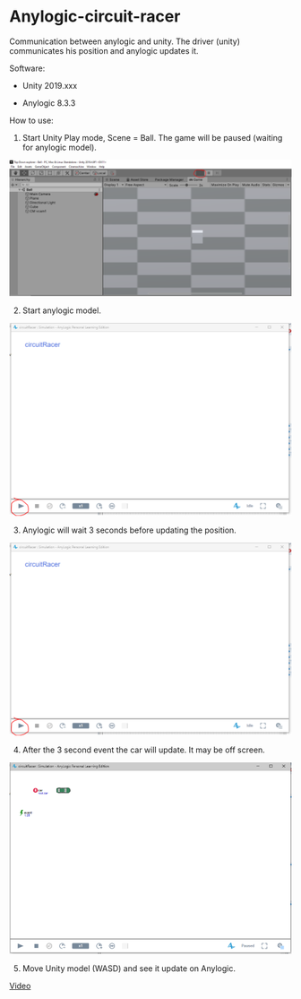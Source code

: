 # Anylogic-circuit-racer

Communication between anylogic and unity. The driver (unity) communicates his position and anylogic updates it.

Software:

- Unity 2019.xxx

- Anylogic 8.3.3

How to use: 

1. Start Unity Play mode, Scene = Ball. The game will be paused (waiting for anylogic model).

<img src='Unity-paused.PNG'>

2. Start anylogic model.

<img src='circuit_racer-start.PNG'>

3. Anylogic will wait 3 seconds before updating the position.

<img src='circuit_racer-start.PNG'>

4. After the 3 second event the car will update. It may be off screen.

<img src='circuit_racer-wait.PNG'>

5. Move Unity model (WASD) and see it update on Anylogic.

[Video](demo1.mp4)



